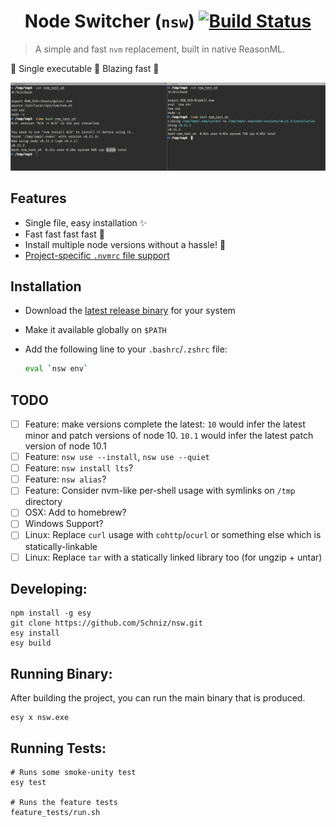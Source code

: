 <h1 align="center">
  Node Switcher (<code>nsw</code>) <a href="https://dev.azure.com/galstar0385/nsw/_build/latest?definitionId=1?branchName=master"><img alt="Build Status" src="https://dev.azure.com/galstar0385/nsw/_apis/build/status/Schniz.nsw?branchName=master" /></a>
</h1>

> A simple and fast `nvm` replacement, built in native ReasonML.

:rocket: Single executable :rocket: Blazing fast :rocket:

![Blazing fast](./docs/nvm_comparison.png)

## Features
- Single file, easy installation :sparkles:
- Fast fast fast fast :rocket:
- Install multiple node versions without a hassle! :clap:
- [Project-specific `.nvmrc` file support](./features_tests/nvmrc)

## Installation

* Download the [latest release binary](https://github.com/Schniz/nsw/releases) for your system
* Make it available globally on `$PATH`
* Add the following line to your `.bashrc`/`.zshrc` file:

  ```bash
  eval `nsw env`
  ```

## TODO
- [ ] Feature: make versions complete the latest: `10` would infer the latest minor and patch versions of node 10. `10.1` would infer the latest patch version of node 10.1
- [ ] Feature: `nsw use --install`, `nsw use --quiet`
- [ ] Feature: `nsw install lts`?
- [ ] Feature: `nsw alias`?
- [ ] Feature: Consider nvm-like per-shell usage with symlinks on `/tmp` directory
- [ ] OSX: Add to homebrew?
- [ ] Windows Support?
- [ ] Linux: Replace `curl` usage with `cohttp`/`ocurl` or something else which is statically-linkable
- [ ] Linux: Replace `tar` with a statically linked library too (for ungzip + untar)

## Developing:

```
npm install -g esy
git clone https://github.com/Schniz/nsw.git
esy install
esy build
```

## Running Binary:

After building the project, you can run the main binary that is produced.

```
esy x nsw.exe
```

## Running Tests:

```
# Runs some smoke-unity test
esy test

# Runs the feature tests
feature_tests/run.sh
```
